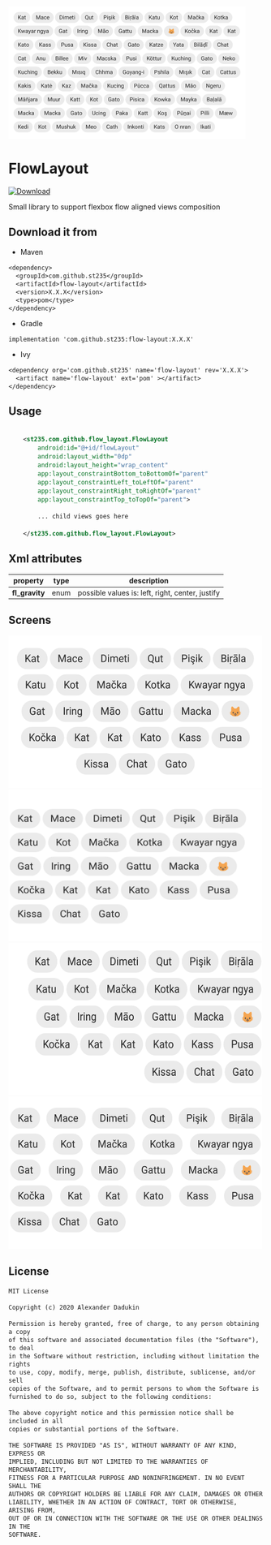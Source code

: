 <img src="https://raw.githubusercontent.com/st235/FlowLayout/master/images/tags.png" width="467" height="260">

# FlowLayout

[ ![Download](https://api.bintray.com/packages/st235/maven/flow-layout/images/download.svg) ](https://bintray.com/st235/maven/flow-layout/_latestVersion)

Small library to support flexbox flow aligned views composition

## Download it from

- Maven

```
<dependency>
  <groupId>com.github.st235</groupId>
  <artifactId>flow-layout</artifactId>
  <version>X.X.X</version>
  <type>pom</type>
</dependency>
```

- Gradle

```
implementation 'com.github.st235:flow-layout:X.X.X'
```

- Ivy

```
<dependency org='com.github.st235' name='flow-layout' rev='X.X.X'>
  <artifact name='flow-layout' ext='pom' ></artifact>
</dependency>
```

## Usage

```xml

    <st235.com.github.flow_layout.FlowLayout
        android:id="@+id/flowLayout"
        android:layout_width="0dp"
        android:layout_height="wrap_content"
        app:layout_constraintBottom_toBottomOf="parent"
        app:layout_constraintLeft_toLeftOf="parent"
        app:layout_constraintRight_toRightOf="parent"
        app:layout_constraintTop_toTopOf="parent">
        
        ... child views goes here
        
    </st235.com.github.flow_layout.FlowLayout>

```

## Xml attributes

| property | type | description |
| ----- | ----- | ----- |
| **fl_gravity** | enum | possible values is: left, right, center, justify |

## Screens

<img src="/images/center.png" width="500" height="300">
 <img src="/images/left.png" width="500" height="300">
 <img src="/images/right.png" width="500" height="300">
 <img src="/images/justify.png" width="500" height="300">


## License

```
MIT License

Copyright (c) 2020 Alexander Dadukin

Permission is hereby granted, free of charge, to any person obtaining a copy
of this software and associated documentation files (the "Software"), to deal
in the Software without restriction, including without limitation the rights
to use, copy, modify, merge, publish, distribute, sublicense, and/or sell
copies of the Software, and to permit persons to whom the Software is
furnished to do so, subject to the following conditions:

The above copyright notice and this permission notice shall be included in all
copies or substantial portions of the Software.

THE SOFTWARE IS PROVIDED "AS IS", WITHOUT WARRANTY OF ANY KIND, EXPRESS OR
IMPLIED, INCLUDING BUT NOT LIMITED TO THE WARRANTIES OF MERCHANTABILITY,
FITNESS FOR A PARTICULAR PURPOSE AND NONINFRINGEMENT. IN NO EVENT SHALL THE
AUTHORS OR COPYRIGHT HOLDERS BE LIABLE FOR ANY CLAIM, DAMAGES OR OTHER
LIABILITY, WHETHER IN AN ACTION OF CONTRACT, TORT OR OTHERWISE, ARISING FROM,
OUT OF OR IN CONNECTION WITH THE SOFTWARE OR THE USE OR OTHER DEALINGS IN THE
SOFTWARE.
```
